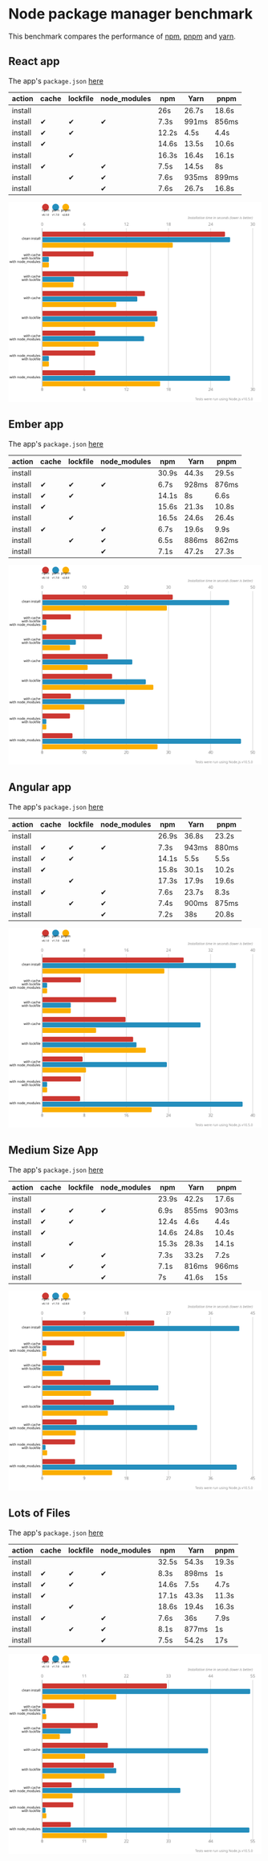 # Node package manager benchmark

This benchmark compares the performance of [npm](https://github.com/npm/npm), [pnpm](https://github.com/pnpm/pnpm) and [yarn](https://github.com/yarnpkg/yarn).

## React app

The app's `package.json` [here](./fixtures/react-app/package.json)

| action  | cache | lockfile | node_modules| npm | Yarn | pnpm |
| ---     | ---   | ---      | ---         | --- | --- | --- |
| install |       |          |             | 26s | 26.7s | 18.6s |
| install | ✔    | ✔        | ✔           | 7.3s | 991ms | 856ms |
| install | ✔    | ✔        |             | 12.2s | 4.5s | 4.4s |
| install | ✔    |          |             | 14.6s | 13.5s | 10.6s |
| install |      | ✔        |             | 16.3s | 16.4s | 16.1s |
| install | ✔    |          | ✔           | 7.5s | 14.5s | 8s |
| install |      | ✔        | ✔           | 7.6s | 935ms | 899ms |
| install |      |          | ✔           | 7.6s | 26.7s | 16.8s |

![Graph of the react-app results](./results/imgs/react-app.svg)

## Ember app

The app's `package.json` [here](./fixtures/ember-quickstart/package.json)

| action  | cache | lockfile | node_modules| npm | Yarn | pnpm |
| ---     | ---   | ---      | ---         | --- | --- | --- |
| install |       |          |             | 30.9s | 44.3s | 29.5s |
| install | ✔    | ✔        | ✔           | 6.7s | 928ms | 876ms |
| install | ✔    | ✔        |             | 14.1s | 8s | 6.6s |
| install | ✔    |          |             | 15.6s | 21.3s | 10.8s |
| install |      | ✔        |             | 16.5s | 24.6s | 26.4s |
| install | ✔    |          | ✔           | 6.7s | 19.6s | 9.9s |
| install |      | ✔        | ✔           | 6.5s | 886ms | 862ms |
| install |      |          | ✔           | 7.1s | 47.2s | 27.3s |

![Graph of the ember-quickstart results](./results/imgs/ember-quickstart.svg)

## Angular app

The app's `package.json` [here](./fixtures/angular-quickstart/package.json)

| action  | cache | lockfile | node_modules| npm | Yarn | pnpm |
| ---     | ---   | ---      | ---         | --- | --- | --- |
| install |       |          |             | 26.9s | 36.8s | 23.2s |
| install | ✔    | ✔        | ✔           | 7.3s | 943ms | 880ms |
| install | ✔    | ✔        |             | 14.1s | 5.5s | 5.5s |
| install | ✔    |          |             | 15.8s | 30.1s | 10.2s |
| install |      | ✔        |             | 17.3s | 17.9s | 19.6s |
| install | ✔    |          | ✔           | 7.6s | 23.7s | 8.3s |
| install |      | ✔        | ✔           | 7.4s | 900ms | 875ms |
| install |      |          | ✔           | 7.2s | 38s | 20.8s |

![Graph of the angular-quickstart results](./results/imgs/angular-quickstart.svg)

## Medium Size App

The app's `package.json` [here](./fixtures/medium-size-app/package.json)

| action  | cache | lockfile | node_modules| npm | Yarn | pnpm |
| ---     | ---   | ---      | ---         | --- | --- | --- |
| install |       |          |             | 23.9s | 42.2s | 17.6s |
| install | ✔    | ✔        | ✔           | 6.9s | 855ms | 903ms |
| install | ✔    | ✔        |             | 12.4s | 4.6s | 4.4s |
| install | ✔    |          |             | 14.6s | 24.8s | 10.4s |
| install |      | ✔        |             | 15.3s | 28.3s | 14.1s |
| install | ✔    |          | ✔           | 7.3s | 33.2s | 7.2s |
| install |      | ✔        | ✔           | 7.1s | 816ms | 966ms |
| install |      |          | ✔           | 7s | 41.6s | 15s |

![Graph of the medium-size-app results](./results/imgs/medium-size-app.svg)

## Lots of Files

The app's `package.json` [here](./fixtures/alotta-files/package.json)

| action  | cache | lockfile | node_modules| npm | Yarn | pnpm |
| ---     | ---   | ---      | ---         | --- | --- | --- |
| install |       |          |             | 32.5s | 54.3s | 19.3s |
| install | ✔    | ✔        | ✔           | 8.3s | 898ms | 1s |
| install | ✔    | ✔        |             | 14.6s | 7.5s | 4.7s |
| install | ✔    |          |             | 17.1s | 43.3s | 11.3s |
| install |      | ✔        |             | 18.6s | 19.4s | 16.3s |
| install | ✔    |          | ✔           | 7.6s | 36s | 7.9s |
| install |      | ✔        | ✔           | 8.1s | 877ms | 1s |
| install |      |          | ✔           | 7.5s | 54.2s | 17s |

![Graph of the alotta-files results](./results/imgs/alotta-files.svg)